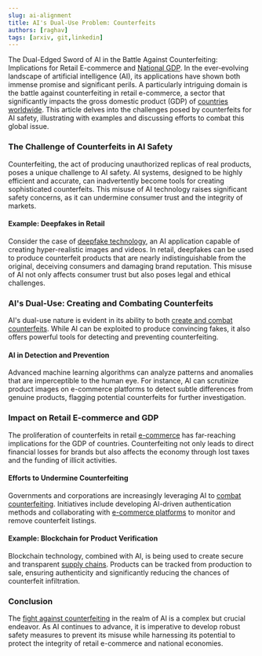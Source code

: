 ```yaml
---
slug: ai-alignment
title: AI's Dual-Use Problem: Counterfeits
authors: [raghav]
tags: [arxiv, git,linkedin]
---
```


The Dual-Edged Sword of AI in the Battle Against Counterfeiting: Implications for Retail E-commerce and [National GDP](https://www.cbp.gov/trade/fakegoodsrealdangers).
In the ever-evolving landscape of artificial intelligence (AI), its applications have shown both immense promise and significant perils. A particularly intriguing domain is the battle against counterfeiting in retail e-commerce, a sector that significantly impacts the gross domestic product (GDP) of [countries worldwide](https://www.oecd.org/sti/ind/2090589.pdf). This article delves into the challenges posed by counterfeits for AI safety, illustrating with examples and discussing efforts to combat this global issue.

### The Challenge of Counterfeits in AI Safety
Counterfeiting, the act of producing unauthorized replicas of real products, poses a unique challenge to AI safety. AI systems, designed to be highly efficient and accurate, can inadvertently become tools for creating sophisticated counterfeits. This misuse of AI technology raises significant safety concerns, as it can undermine consumer trust and the integrity of markets.

#### Example: Deepfakes in Retail
Consider the case of [deepfake technology](https://arxiv.org/abs/2305.05282), an AI application capable of creating hyper-realistic images and videos. In retail, deepfakes can be used to produce counterfeit products that are nearly indistinguishable from the original, deceiving consumers and damaging brand reputation. This misuse of AI not only affects consumer trust but also poses legal and ethical challenges.

### AI's Dual-Use: Creating and Combating Counterfeits
AI's dual-use nature is evident in its ability to both [create and combat counterfeits](https://arxiv.org/abs/2304.03698). While AI can be exploited to produce convincing fakes, it also offers powerful tools for detecting and preventing counterfeiting.

#### AI in Detection and Prevention
Advanced machine learning algorithms can analyze patterns and anomalies that are imperceptible to the human eye. For instance, AI can scrutinize product images on e-commerce platforms to detect subtle differences from genuine products, flagging potential counterfeits for further investigation.
### Impact on Retail E-commerce and GDP
The proliferation of counterfeits in retail [e-commerce](https://brandservices.amazon.com/progressreport) has far-reaching implications for the GDP of countries. Counterfeiting not only leads to direct financial losses for brands but also affects the economy through lost taxes and the funding of illicit activities.
#### Efforts to Undermine Counterfeiting
Governments and corporations are increasingly leveraging AI to [combat counterfeiting](https://www.stopfakes.gov/Reporting-an-Online-Vendor-Selling-Fakes). Initiatives include developing AI-driven authentication methods and collaborating with [e-commerce platforms](https://www.entrupy.com/) to monitor and remove counterfeit listings.

#### Example: Blockchain for Product Verification
Blockchain technology, combined with AI, is being used to create secure and transparent [supply chains](https://www.forbes.com/sites/stephaniehirschmiller/2023/10/25/how-ai-and-blockchain-are-fighting-counterfeiting-in-the-luxury-market/?sh=1fff09c05327). Products can be tracked from production to sale, ensuring authenticity and significantly reducing the chances of counterfeit infiltration.

### Conclusion
The [fight against counterfeiting](https://www.citizensadvice.org.uk/consumer/somethings-gone-wrong-with-a-purchase/report-fake-or-counterfeit-goods/) in the realm of AI is a complex but crucial endeavor. As AI continues to advance, it is imperative to develop robust safety measures to prevent its misuse while harnessing its potential to protect the integrity of retail e-commerce and national economies.

